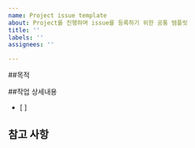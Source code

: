 ```yaml
---
name: Project issue template
about: Project를 진행하며 issue를 등록하기 위한 공통 템플릿
title: ''
labels: ''
assignees: ''

---
```


##목적
>
##작업 상세내용
- [ ]
## 참고 사항

